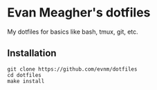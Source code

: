 # Evan Meagher's dotfiles

My dotfiles for basics like bash, tmux, git, etc.

## Installation

```
git clone https://github.com/evnm/dotfiles
cd dotfiles
make install
```

